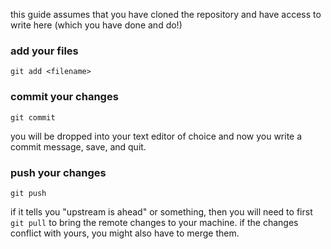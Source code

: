 this guide assumes that you have cloned the repository and have access to write here (which you have done and do!)

### add your files

`git add <filename>`

### commit your changes

`git commit`

you will be dropped into your text editor of choice and now you write a commit message, save, and quit.

### push your changes

`git push`

if it tells you "upstream is ahead" or something, then you will need to first `git pull` to bring the remote changes to your machine. if the changes conflict with yours, you might also have to merge them.
